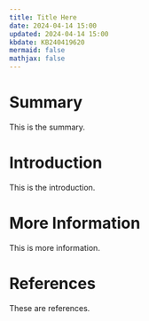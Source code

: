 ```yaml
---
title: Title Here
date: 2024-04-14 15:00
updated: 2024-04-14 15:00
kbdate: KB240419620
mermaid: false
mathjax: false
---
```


# Summary

This is the summary.

# Introduction

This is the introduction.

# More Information

This is more information.

# References

These are references.

